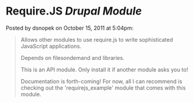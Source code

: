 # Require.JS *Drupal Module*

Posted by dsnopek on October 15, 2011 at 5:04pm:
> Allows other modules to use require.js to write sophisticated JavaScript
> applications.
>
> Depends on filesondemand and libraries.
>
> This is an API module. Only install it if another module asks you to!
>
> Documentation is forth-coming! For now, all I can recommend is checking out the
> 'requirejs_example' module that comes with this module.
